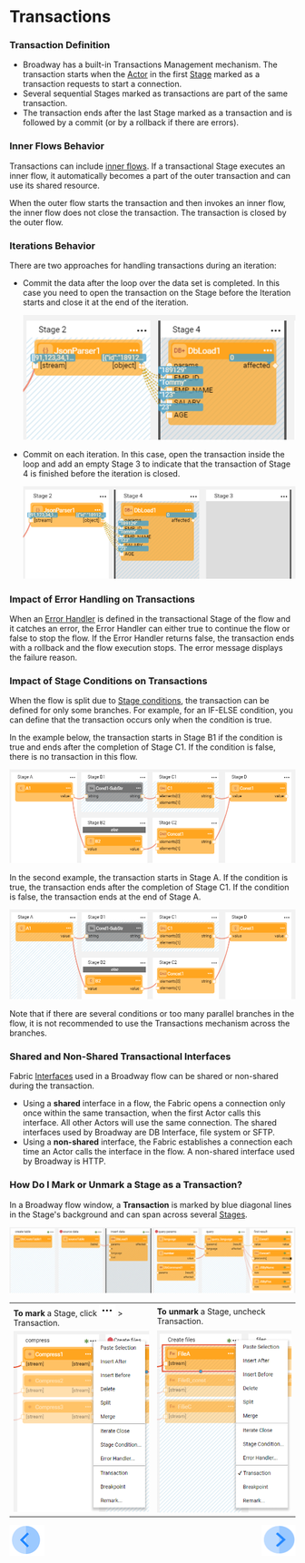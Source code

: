 # Transactions

### Transaction Definition

- Broadway has a built-in Transactions Management mechanism. The transaction starts when the [Actor](03_broadway_actor.md) in the first [Stage](19_broadway_flow_stages.md) marked as a transaction requests to start a connection. 
- Several sequential Stages marked as transactions are part of the same transaction.
- The transaction ends after the last Stage marked as a transaction and is followed by a commit (or by a rollback if there are errors). 

### Inner Flows Behavior

Transactions can include [inner flows](22_broadway_flow_inner_flows.md). If a transactional Stage executes an inner flow, it automatically becomes a part of the outer transaction and can use its shared resource.

When the outer flow starts the transaction and then invokes an inner flow, the inner flow does not close the transaction. The transaction is closed by the outer flow.

### Iterations Behavior

There are two approaches for handling transactions during an iteration: 

* Commit the data after the loop over the data set is completed. In this case you need to open the transaction on the Stage before the Iteration starts and close it at the end of the iteration.

  ![image](images/99_23_commit_at_end.PNG)

* Commit on each iteration. In this case, open the transaction inside the loop and add an empty Stage 3 to indicate that the transaction of Stage 4 is finished before the iteration is closed.

  ![image](images/99_23_commit_each.PNG)

### Impact of Error Handling on Transactions

When an [Error Handler](24_error_handling.md) is defined in the transactional Stage of the flow and it catches an error, the Error Handler can either true to continue the flow or false to stop the flow. If the Error Handler returns false, the transaction ends with a rollback and the flow execution stops. The error message displays the failure reason.

### Impact of Stage Conditions on Transactions

When the flow is split due to [Stage conditions](/articles/19_Broadway/19_broadway_flow_stages.md#what-is-a-stage-condition), the transaction can be defined for only some branches. For example, for an IF-ELSE condition, you can define that the transaction occurs only when the condition is true. 

In the example below, the transaction starts in Stage B1 if the condition is true and ends after the completion of Stage C1. If the condition is false, there is no transaction in this flow.

![image](images/99_23_split1.PNG)

In the second example, the transaction starts in Stage A. If the condition is true, the transaction ends after the completion of Stage C1. If the condition is false, the transaction ends at the end of Stage A.

![image](images/99_23_split2.PNG)

Note that if there are several conditions or too many parallel branches in the flow, it is not recommended to use the Transactions mechanism across the branches.

### Shared and Non-Shared Transactional Interfaces

Fabric [Interfaces](/articles/05_DB_interfaces/01_interfaces_overview.md) used in a Broadway flow can be shared or non-shared during the transaction.

* Using a **shared** interface in a flow, the Fabric opens a connection only once within the same transaction, when the first Actor calls this interface. All other Actors will use the same connection. The shared interfaces used by Broadway are DB Interface, file system or SFTP.
* Using  a **non-shared** interface, the Fabric establishes a connection each time an Actor calls the interface in the flow. A non-shared interface used by Broadway is HTTP.  

### How Do I Mark or Unmark a Stage as a Transaction?

In a Broadway flow window, a **Transaction** is marked by blue diagonal lines in the Stage's background and can span across several [Stages](19_broadway_flow_stages.md).

![image](images/99_23_01.PNG)



<table>
<tbody>
<tr>
<td valign="center" ><strong>To mark</strong> a Stage, click <img src="images/99_19_dots.PNG" alt="..." /> > Transaction.</td>
<td valign="center" ><strong>To unmark</strong> a Stage, uncheck Transaction.</td>
</td>
</tr>
<tr>
<td valign="center" ><img src="images/99_23_02.PNG" alt="Mark" /></td>
<td valign="center" ><img src="images/99_23_03.PNG" alt="UnMark" /></td>
</td>
</tr>
</tbody>
</table>

[![Previous](/articles/images/Previous.png)](22_broadway_flow_inner_flows.md)[<img align="right" width="60" height="54" src="/articles/images/Next.png">](24_error_handling.md)
